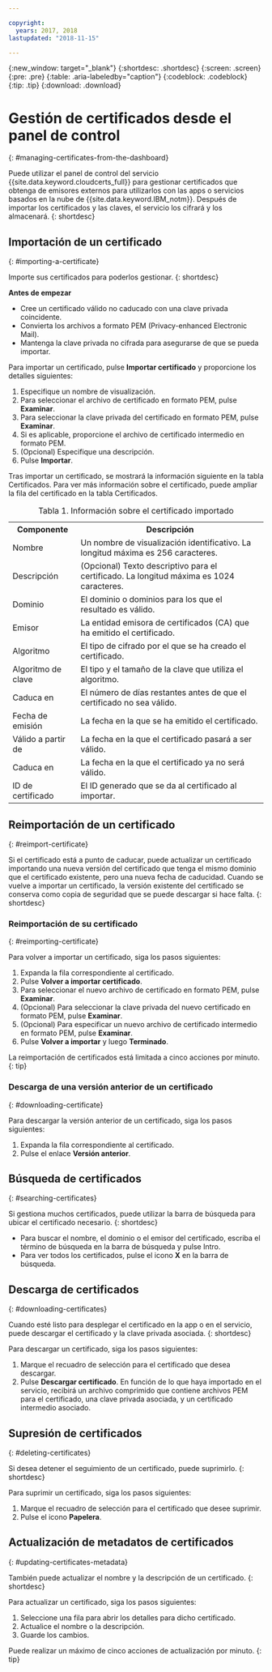 ```yaml
---

copyright:
  years: 2017, 2018
lastupdated: "2018-11-15"

---
```

{:new_window: target="_blank"}
{:shortdesc: .shortdesc}
{:screen: .screen}
{:pre: .pre}
{:table: .aria-labeledby="caption"}
{:codeblock: .codeblock}
{:tip: .tip}
{:download: .download}

# Gestión de certificados desde el panel de control
{: #managing-certificates-from-the-dashboard}

Puede utilizar el panel de control del servicio {{site.data.keyword.cloudcerts_full}} para gestionar certificados que obtenga de emisores externos para utilizarlos con las apps o servicios basados en la nube de {{site.data.keyword.IBM_notm}}. Después de importar los certificados y las claves, el servicio los cifrará y los almacenará.
{: shortdesc}

## Importación de un certificado
{: #importing-a-certificate}

Importe sus certificados para poderlos gestionar.
{: shortdesc}

**Antes de empezar**

* Cree un certificado válido no caducado con una clave privada coincidente.
* Convierta los archivos a formato PEM (Privacy-enhanced Electronic Mail).
* Mantenga la clave privada no cifrada para asegurarse de que se pueda importar.

Para importar un certificado, pulse **Importar certificado** y proporcione los detalles siguientes:

1. Especifique un nombre de visualización.
2. Para seleccionar el archivo de certificado en formato PEM, pulse **Examinar**.
3. Para seleccionar la clave privada del certificado en formato PEM, pulse **Examinar**.
4. Si es aplicable, proporcione el archivo de certificado intermedio en formato PEM.
5. (Opcional) Especifique una descripción.
6. Pulse **Importar**.

Tras importar un certificado, se mostrará la información siguiente en la tabla Certificados. Para ver más información sobre el certificado, puede ampliar la fila del certificado en la tabla Certificados.

<table>
<caption> Tabla 1. Información sobre el certificado importado </caption>
  <tr>
    <th> Componente </th>
    <th> Descripción </th>
  </tr>
  <tr>
    <td>Nombre</td>
    <td>Un nombre de visualización identificativo. La longitud máxima es 256 caracteres. </td>
  </tr>
  <tr>
    <td>Descripción</td>
    <td>(Opcional) Texto descriptivo para el certificado. La longitud máxima es 1024 caracteres.</td>
  </tr>
  <tr>
    <td>Dominio</td>
    <td>El dominio o dominios para los que el resultado es válido. </td>
  </tr>
  <tr>
    <td>Emisor</td>
    <td>La entidad emisora de certificados (CA) que ha emitido el certificado.</td>
  </tr>
  <tr>
    <td>Algoritmo</td>
    <td>El tipo de cifrado por el que se ha creado el certificado. </td>
  </tr>
  <tr>
    <td>Algoritmo de clave</td>
    <td>El tipo y el tamaño de la clave que utiliza el algoritmo. </td>
  </tr>
  <tr>
    <td>Caduca en </td>
    <td>El número de días restantes antes de que el certificado no sea válido. </td>
  </tr>
  <tr>
    <td>Fecha de emisión</td>
    <td>La fecha en la que se ha emitido el certificado. </td>
  </tr>
  <tr>
    <td>Válido a partir de</td>
    <td>La fecha en la que el certificado pasará a ser válido. </td>
  </tr>
  <tr>
    <td>Caduca en</td>
    <td>La fecha en la que el certificado ya no será válido. </td>
  </tr>
  <tr>
    <td>ID de certificado</td>
    <td>El ID generado que se da al certificado al importar. </td>
  </tr>
</table>

## Reimportación de un certificado
{: #reimport-certificate}

Si el certificado está a punto de caducar, puede actualizar un certificado importando una nueva versión del certificado que tenga el mismo dominio que el certificado existente, pero una nueva fecha de caducidad. Cuando se vuelve a importar un certificado, la versión existente del certificado se conserva como copia de seguridad que se puede descargar si hace falta.
{: shortdesc}

### Reimportación de su certificado
{: #reimporting-certificate}

Para volver a importar un certificado, siga los pasos siguientes:

1. Expanda la fila correspondiente al certificado.
2. Pulse **Volver a importar certificado**.
3. Para seleccionar el nuevo archivo de certificado en formato PEM, pulse **Examinar**.
4. (Opcional) Para seleccionar la clave privada del nuevo certificado en formato PEM, pulse **Examinar**.
5. (Opcional) Para especificar un nuevo archivo de certificado intermedio en formato PEM, pulse **Examinar**.
6. Pulse **Volver a importar** y luego **Terminado**.

La reimportación de certificados está limitada a cinco acciones por minuto.
{: tip}

### Descarga de una versión anterior de un certificado
{: #downloading-certificate}

Para descargar la versión anterior de un certificado, siga los pasos siguientes:

1. Expanda la fila correspondiente al certificado.
2. Pulse el enlace **Versión anterior**.

## Búsqueda de certificados
{: #searching-certificates}

Si gestiona muchos certificados, puede utilizar la barra de búsqueda para ubicar el certificado necesario.
{: shortdesc}

* Para buscar el nombre, el dominio o el emisor del certificado, escriba el término de búsqueda en la barra de búsqueda y pulse Intro.
* Para ver todos los certificados, pulse el icono **X** en la barra de búsqueda.

## Descarga de certificados
{: #downloading-certificates}

Cuando esté listo para desplegar el certificado en la app o en el servicio, puede descargar el certificado y la clave privada asociada.
{: shortdesc}

Para descargar un certificado, siga los pasos siguientes:

1. Marque el recuadro de selección para el certificado que desea descargar.
2. Pulse **Descargar certificado**. En función de lo que haya importado en el servicio, recibirá un archivo comprimido que contiene archivos PEM para el certificado, una clave privada asociada, y un certificado intermedio asociado.

## Supresión de certificados
{: #deleting-certificates}

Si desea detener el seguimiento de un certificado, puede suprimirlo.
{: shortdesc}  

Para suprimir un certificado, siga los pasos siguientes:

1. Marque el recuadro de selección para el certificado que desee suprimir.
2. Pulse el icono **Papelera**.

## Actualización de metadatos de certificados
{: #updating-certificates-metadata}

También puede actualizar el nombre y la descripción de un certificado.
{: shortdesc}

Para actualizar un certificado, siga los pasos siguientes:

1. Seleccione una fila para abrir los detalles para dicho certificado.
2. Actualice el nombre o la descripción.
3. Guarde los cambios.

Puede realizar un máximo de cinco acciones de actualización por minuto.
{: tip}
